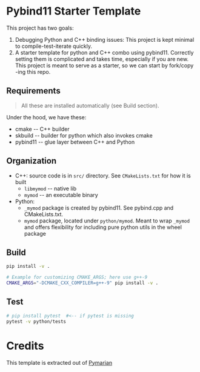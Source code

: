 # Pybind11 Starter Template

This project has two goals:
1. Debugging Python and C++ binding issues: This project is kept minimal to compile-test-iterate quickly. 
2. A starter template for python and C++ combo using pybind11. Correctly setting them is complicated and takes time, especially if you are new. This project is meant to serve as a starter, so we can start by fork/copy -ing this repo.

## Requirements

> All these are installed automatically (see Build section).

Under the hood, we have these:

* cmake -- C++ builder
* skbuild -- builder for python which also invokes cmake
* pybind11 -- glue layer between C++ and Python


## Organization

* C++: source code is in `src/` directory. See `CMakeLists.txt` for how it is built
  * `libmymod` -- native lib
  * `mymod` -- an executable binary 
* Python: 
  * `_mymod` package is created by pybind11. See pybind.cpp and CMakeLists.txt. 
  * `mymod` package, located under `python/mymod`. Meant to wrap `_mymod` and offers flexibility for including pure python utils in the wheel package



## Build 

```bash
pip install -v .

# Example for customizing CMAKE_ARGS; here use g++-9
CMAKE_ARGS="-DCMAKE_CXX_COMPILER=g++-9" pip install -v .
```

## Test

```bash
# pip install pytest  #<-- if pytest is missing
pytest -v python/tests
```


# Credits 
This template is extracted out of [Pymarian](https://github.com/marian-nmt/marian-dev/pull/1013) 
